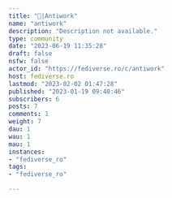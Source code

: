 ```yaml
---
title: "👔|Antiwork" 
name: "antiwork"
description: "Description not available."
type: community
date: "2023-06-19 11:35:28"
draft: false
nsfw: false
actor_id: "https://fediverse.ro/c/antiwork"
host: fediverse.ro
lastmod: "2023-02-02 01:47:28"
published: "2023-01-19 09:40:46"
subscribers: 6
posts: 7
comments: 1
weight: 7
dau: 1
wau: 1
mau: 1
instances:
- "fediverse_ro"
tags: 
- "fediverse_ro"

---
```

